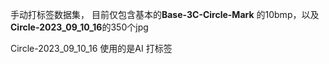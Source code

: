 手动打标签数据集， 目前仅包含基本的**Base-3C-Circle-Mark** 的10bmp，以及**Circle-2023_09_10_16**的350个jpg

Circle-2023_09_10_16 使用的是AI 打标签
